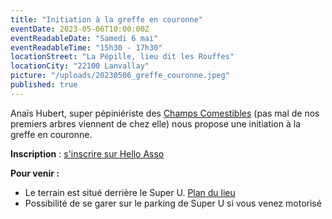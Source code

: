 ```yaml
---
title: "Initiation à la greffe en couronne"
eventDate: 2023-05-06T10:00:00Z
eventReadableDate: "Samedi 6 mai"
eventReadableTime: "15h30 - 17h30"
locationStreet: "La Pépille, lieu dit les Rouffes"
locationCity: "22100 Lanvallay"
picture: "/uploads/20230506_greffe_couronne.jpeg"
published: true
---
```


Anaïs Hubert, super pépiniériste des [Champs Comestibles](https://les-champs-comestibles.fr/) (pas mal de nos premiers arbres viennent de chez elle) nous propose une initiation à la greffe en couronne.

**Inscription** : [s'inscrire sur Hello Asso](https://www.helloasso.com/associations/les-vigiliantes/evenements/atelier-greffe-en-couronne)

<!--more-->

**Pour venir :**

- Le terrain est situé derrière le Super U. [Plan du lieu](https://www.openstreetmap.org/#map=17/48.44885/-2.01522&layers=N)
- Possibilité de se garer sur le parking de Super U si vous venez motorisé
<!--more-->

